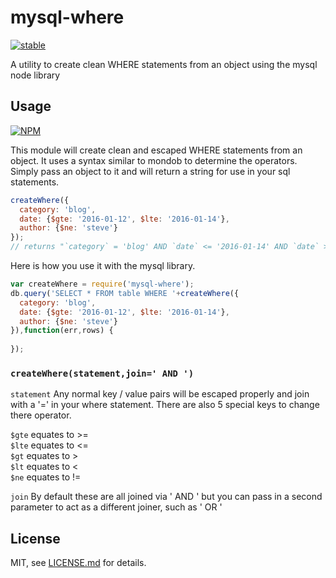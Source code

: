 # mysql-where

[![stable](http://badges.github.io/stability-badges/dist/stable.svg)](http://github.com/badges/stability-badges)

A utility to create clean WHERE statements from an object using the mysql node library

## Usage

[![NPM](https://nodei.co/npm/mysql-where.png)](https://www.npmjs.com/package/mysql-where)

This module will create clean and escaped WHERE statements from an object. It uses a syntax similar to mondob to determine the operators. Simply pass an object to it and will return a string for use in your sql statements.

```js
createWhere({
  category: 'blog',
  date: {$gte: '2016-01-12', $lte: '2016-01-14'},
  author: {$ne: 'steve'}
});
// returns "`category` = 'blog' AND `date` <= '2016-01-14' AND `date` >= '2016-01-12' AND `author` != 'steve'"
```

Here is how you use it with the mysql library.

```js
var createWhere = require('mysql-where');
db.query('SELECT * FROM table WHERE '+createWhere({
  category: 'blog',
  date: {$gte: '2016-01-12', $lte: '2016-01-14'},
  author: {$ne: 'steve'}
}),function(err,rows) {
  
});

```

### `createWhere(statement,join=' AND ')`

`statement` Any normal key / value pairs will be escaped properly and join with a '=' in your where statement. There are also 5 special keys to change there operator.

`$gte` equates to >=  
`$lte` equates to <=  
`$gt` equates to >  
`$lt` equates to <  
`$ne` equates to !=  

`join` By default these are all joined via ' AND ' but you can pass in a second parameter to act as a different joiner, such as ' OR '

## License

MIT, see [LICENSE.md](http://github.com/Jam3/mysql-where/blob/master/LICENSE.md) for details.
